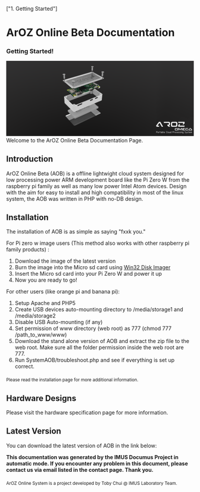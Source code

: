 ["1. Getting Started"]

# ArOZ Online Beta Documentation

### Getting Started!
![](../../img/beta/index.png)
Welcome to the ArOZ Online Beta Documentation Page.

## Introduction
ArOZ Online Beta (AOB) is a offline lightwight cloud system designed
for low processing power ARM development board like the Pi Zero W from
the raspberry pi family as well as many low power Intel Atom devices.
Design with the aim for easy to install and high compatibility in most
of the linux system, the AOB was written in PHP with no-DB design.

## Installation
The installation of AOB is as simple as saying "fxxk you."

For Pi zero w image users (This method also works with other raspberry pi family products) :
1. Download the image of the latest version
2. Burn the image into the Micro sd card using [Win32 Disk Imager](https://sourceforge.net/projects/win32diskimager/)
3. Insert the Micro sd card into your Pi Zero W and power it up
4. Now you are ready to go!

For other users (like orange pi and banana pi):
1. Setup Apache and PHP5 
2. Create USB devices auto-mounting directory to /media/storage1 and /media/storage2
3. Disable USB Auto-mounting (if any)
4. Set permission of www directory (web root) as 777 (chmod 777 /path_to_www/www)
5. Download the stand alone version of AOB and extract the zip file to the web root.
Make sure all the folder permission inside the web root are 777.
6. Run SystemAOB/troubleshoot.php and see if everything is set up correct.

<sub>Please read the installation page for more additional information.</sub>
## Hardware Designs
Please visit the hardware specification page for more information.

## Latest Version
You can download the latest version of AOB in the link below:

**This documentation was generated by the IMUS Documus Project 
in automatic mode.
If you encounter any problem in this document, please contact
us via email listed in the contact page. Thank you.**

<sub>ArOZ Online System is a project developed by Toby Chui @ IMUS Laboratory Team.</sub>


